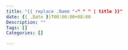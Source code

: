 ```yaml
---
title: "{{ replace .Name "-" " " | title }}"
date: {{ .Date }}T00:00:00+08:00
Description: ""
Tags: []
Categories: []

---
```

